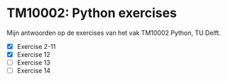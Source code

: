 # TM10002: Python exercises
Mijn antwoorden op de exercises van het vak TM10002 Python, TU Delft. 

- [X] Exercise 2-11
- [X] Exercise 12
- [ ] Exercise 13
- [ ] Exercise 14

